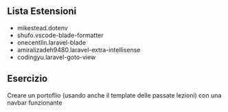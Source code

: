 ## Lista Estensioni
- mikestead.dotenv 
- shufo.vscode-blade-formatter
- onecentlin.laravel-blade
- amiralizadeh9480.laravel-extra-intellisense
- codingyu.laravel-goto-view


## Esercizio
Creare un portoflio (usando anche il template delle passate lezioni) con una navbar funzionante


